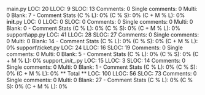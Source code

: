 main.py
    LOC: 20
    LLOC: 9
    SLOC: 13
    Comments: 0
    Single comments: 0
    Multi: 0
    Blank: 7
    - Comment Stats
        (C % L): 0%
        (C % S): 0%
        (C + M % L): 0%
__init__.py
    LOC: 0
    LLOC: 0
    SLOC: 0
    Comments: 0
    Single comments: 0
    Multi: 0
    Blank: 0
    - Comment Stats
        (C % L): 0%
        (C % S): 0%
        (C + M % L): 0%
support\app.py
    LOC: 41
    LLOC: 28
    SLOC: 27
    Comments: 0
    Single comments: 0
    Multi: 0
    Blank: 14
    - Comment Stats
        (C % L): 0%
        (C % S): 0%
        (C + M % L): 0%
support\ticket.py
    LOC: 24
    LLOC: 16
    SLOC: 19
    Comments: 0
    Single comments: 0
    Multi: 0
    Blank: 5
    - Comment Stats
        (C % L): 0%
        (C % S): 0%
        (C + M % L): 0%
support\__init__.py
    LOC: 15
    LLOC: 3
    SLOC: 14
    Comments: 0
    Single comments: 0
    Multi: 0
    Blank: 1
    - Comment Stats
        (C % L): 0%
        (C % S): 0%
        (C + M % L): 0%
** Total **
    LOC: 100
    LLOC: 56
    SLOC: 73
    Comments: 0
    Single comments: 0
    Multi: 0
    Blank: 27
    - Comment Stats
        (C % L): 0%
        (C % S): 0%
        (C + M % L): 0%
